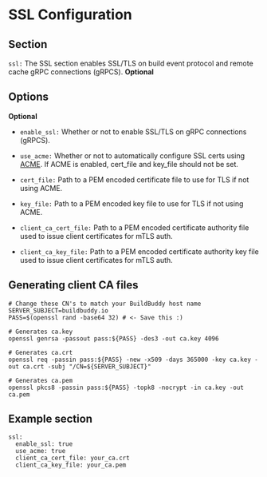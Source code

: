 <!--
{
  "name": "SSL",
  "category": "5eed3e2ace045b343fc0a328",
  "priority": 400
}
-->

# SSL Configuration

## Section

`ssl:` The SSL section enables SSL/TLS on build event protocol and remote cache gRPC connections (gRPCS). **Optional**

## Options

**Optional**

- `enable_ssl:` Whether or not to enable SSL/TLS on gRPC connections (gRPCS).

- `use_acme:` Whether or not to automatically configure SSL certs using [ACME](https://en.wikipedia.org/wiki/Automated_Certificate_Management_Environment). If ACME is enabled, cert_file and key_file should not be set.

- `cert_file:` Path to a PEM encoded certificate file to use for TLS if not using ACME.

- `key_file:` Path to a PEM encoded key file to use for TLS if not using ACME.

- `client_ca_cert_file:` Path to a PEM encoded certificate authority file used to issue client certificates for mTLS auth.

- `client_ca_key_file:` Path to a PEM encoded certificate authority key file used to issue client certificates for mTLS auth.

## Generating client CA files

```
# Change these CN's to match your BuildBuddy host name
SERVER_SUBJECT=buildbuddy.io
PASS=$(openssl rand -base64 32) # <- Save this :)

# Generates ca.key
openssl genrsa -passout pass:${PASS} -des3 -out ca.key 4096

# Generates ca.crt
openssl req -passin pass:${PASS} -new -x509 -days 365000 -key ca.key -out ca.crt -subj "/CN=${SERVER_SUBJECT}"

# Generates ca.pem
openssl pkcs8 -passin pass:${PASS} -topk8 -nocrypt -in ca.key -out ca.pem

```

## Example section

```
ssl:
  enable_ssl: true
  use_acme: true
  client_ca_cert_file: your_ca.crt
  client_ca_key_file: your_ca.pem
```
